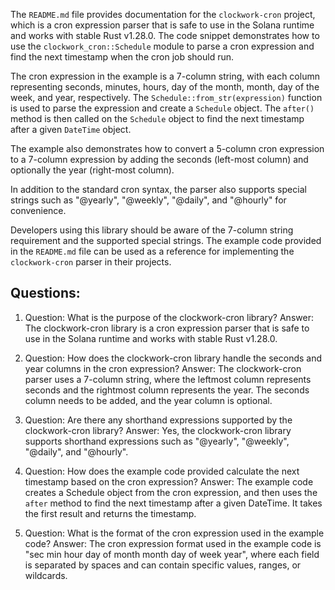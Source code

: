 
The `README.md` file provides documentation for the `clockwork-cron` project, which is a cron expression parser that is safe to use in the Solana runtime and works with stable Rust v1.28.0. The code snippet demonstrates how to use the `clockwork_cron::Schedule` module to parse a cron expression and find the next timestamp when the cron job should run.

The cron expression in the example is a 7-column string, with each column representing seconds, minutes, hours, day of the month, month, day of the week, and year, respectively. The `Schedule::from_str(expression)` function is used to parse the expression and create a `Schedule` object. The `after()` method is then called on the `Schedule` object to find the next timestamp after a given `DateTime` object.

The example also demonstrates how to convert a 5-column cron expression to a 7-column expression by adding the seconds (left-most column) and optionally the year (right-most column).

In addition to the standard cron syntax, the parser also supports special strings such as "@yearly", "@weekly", "@daily", and "@hourly" for convenience.

Developers using this library should be aware of the 7-column string requirement and the supported special strings. The example code provided in the `README.md` file can be used as a reference for implementing the `clockwork-cron` parser in their projects.
## Questions: 
 1. Question: What is the purpose of the clockwork-cron library?
   Answer: The clockwork-cron library is a cron expression parser that is safe to use in the Solana runtime and works with stable Rust v1.28.0.

2. Question: How does the clockwork-cron library handle the seconds and year columns in the cron expression?
   Answer: The clockwork-cron parser uses a 7-column string, where the leftmost column represents seconds and the rightmost column represents the year. The seconds column needs to be added, and the year column is optional.

3. Question: Are there any shorthand expressions supported by the clockwork-cron library?
   Answer: Yes, the clockwork-cron library supports shorthand expressions such as "@yearly", "@weekly", "@daily", and "@hourly".

4. Question: How does the example code provided calculate the next timestamp based on the cron expression?
   Answer: The example code creates a Schedule object from the cron expression, and then uses the `after` method to find the next timestamp after a given DateTime. It takes the first result and returns the timestamp.

5. Question: What is the format of the cron expression used in the example code?
   Answer: The cron expression format used in the example code is "sec min hour day of month month day of week year", where each field is separated by spaces and can contain specific values, ranges, or wildcards.
    